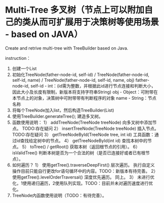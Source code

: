 # Multi-Tree 多叉树（节点上可以附加自己的类从而可扩展用于决策树等使用场景 - based on JAVA）
Create and retrive multi-tree with TreeBuilder based on Java.

instruction：

1. 创建一个List
2. 初始化TreeNode(father-node-id, self-id) / TreeNode(father-node-id, self-id, name) / TreeNode(father-node-id, self-id, name, obj) 
   father-node-id, self-id - int：(id需为整数，并根据此id进行节点连接和判断大小，因此大小及长度有限制，新版本将支持字符串String)
   obj - Object：可附带在本节点上的对象，决策树中可附带带有判断程序的对象
   name - String：节点名称
3. 将每个TreeNode加入list，然后构造TreeBuilder(List)
4. 使用TreeBuilder.generateTree(); 建造多叉树。
5. 函数使用说明：
   1） addTreeNode(TreeNode treeNode) 向多叉树中添加节点。 TODO:存在疑问
   2） insertTreeNode(TreeNode treeNode) 插入节点。 TODO:存在疑问
   3） getTreeNodeById(TreeNode tree, int id) 工具函数：通过id查找给定树中的节点。
   4） getTreeNodeById(int id) 查找本树中的节点。
   5） toTree() / getRoot() 获取本树（返回根节点的引用）。
   6） isValidTree() 判断本树是否为一个合法的树（是否已连接好或者已有根节点）。
6. 如何遍历？
   1） 使用getTree().traverseDeepFirst() 层次遍历。 执行自定义操作目前只能自行更改for语句循环中的内容。TODO：新版本有待完善。
   2） 使用getTree().levelOrderTraversal() 深度优先遍历。 同上。
   3） 未进行优化，1使用递归遍历，2使用队列实现。TODO：目前并未对遍历速度进行优化。
7. TreeNode内函数使用说明（TODO：有待完善）。
